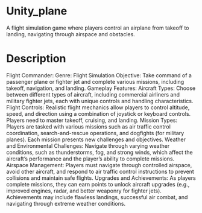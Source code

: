 # Unity_plane
 A flight simulation game where players control an airplane from takeoff to landing, navigating through airspace and obstacles.

 # Description
Flight Commander:
Genre: Flight Simulation
Objective: Take command of a passenger plane or fighter jet and complete various missions, including takeoff, navigation, and landing.
Gameplay Features:
Aircraft Types: Choose between different types of aircraft, including commercial airliners and military fighter jets, each with unique controls and handling characteristics.
Flight Controls: Realistic flight mechanics allow players to control altitude, speed, and direction using a combination of joystick or keyboard controls. Players need to master takeoff, cruising, and landing.
Mission Types: Players are tasked with various missions such as air traffic control coordination, search-and-rescue operations, and dogfights (for military planes). Each mission presents new challenges and objectives.
Weather and Environmental Challenges: Navigate through varying weather conditions, such as thunderstorms, fog, and strong winds, which affect the aircraft’s performance and the player’s ability to complete missions.
Airspace Management: Players must navigate through controlled airspace, avoid other aircraft, and respond to air traffic control instructions to prevent collisions and maintain safe flights.
Upgrades and Achievements: As players complete missions, they can earn points to unlock aircraft upgrades (e.g., improved engines, radar, and better weaponry for fighter jets). Achievements may include flawless landings, successful air combat, and navigating through extreme weather conditions.
